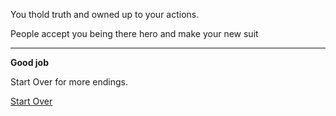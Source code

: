 You thold truth and owned up to your actions.

People accept you being there hero and make your new suit

---

**Good job**

Start Over for more endings.

[Start Over](../breakingnews.md)
